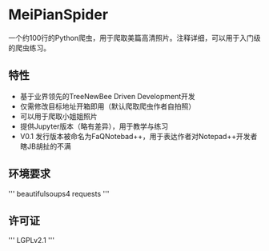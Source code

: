 # MeiPianSpider
一个约100行的Python爬虫，用于爬取美篇高清照片。注释详细，可以用于入门级的爬虫练习。
## 特性
* 基于业界领先的TreeNewBee Driven Development开发
* 仅需修改目标地址开箱即用（默认爬取爬虫作者自拍照）
* 可以用于爬取小姐姐照片
* 提供Jupyter版本（略有差异），用于教学与练习
* V0.1 发行版本被命名为FaQNotebad++，用于表达作者对Notepad++开发者瞎JB胡扯的不满
## 环境要求
'''
beautifulsoups4
requests
'''
## 许可证
'''
LGPLv2.1
'''
